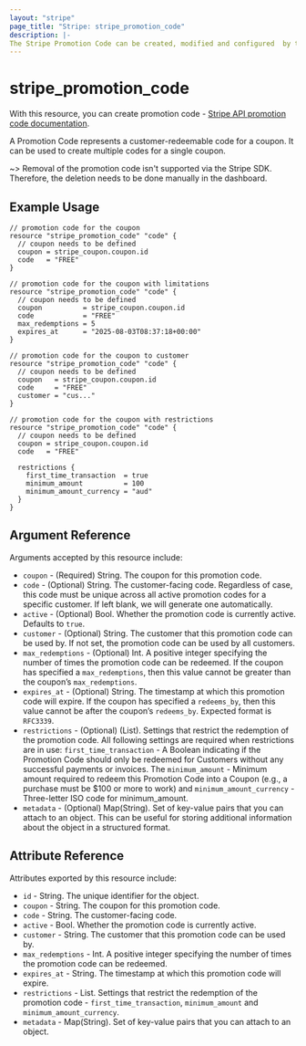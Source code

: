 ```yaml
---
layout: "stripe"
page_title: "Stripe: stripe_promotion_code"
description: |-
The Stripe Promotion Code can be created, modified and configured  by this resource.
---
```


# stripe_promotion_code

With this resource, you can create promotion code - [Stripe API promotion code documentation](https://stripe.com/docs/api/promotion_codes).

A Promotion Code represents a customer-redeemable code for a coupon. It can be used to create multiple codes for a single coupon.

~> Removal of the promotion code isn't supported via the Stripe SDK. Therefore, the deletion needs to be done manually in the dashboard.
## Example Usage

```hcl
// promotion code for the coupon
resource "stripe_promotion_code" "code" {
  // coupon needs to be defined
  coupon = stripe_coupon.coupon.id
  code   = "FREE"
}

// promotion code for the coupon with limitations
resource "stripe_promotion_code" "code" {
  // coupon needs to be defined
  coupon          = stripe_coupon.coupon.id
  code            = "FREE"
  max_redemptions = 5
  expires_at      = "2025-08-03T08:37:18+00:00"
}

// promotion code for the coupon to customer
resource "stripe_promotion_code" "code" {
  // coupon needs to be defined
  coupon   = stripe_coupon.coupon.id
  code     = "FREE"
  customer = "cus..."
}

// promotion code for the coupon with restrictions
resource "stripe_promotion_code" "code" {
  // coupon needs to be defined
  coupon = stripe_coupon.coupon.id
  code   = "FREE"
  
  restrictions {
    first_time_transaction  = true
    minimum_amount          = 100
    minimum_amount_currency = "aud"
  }
}
```

## Argument Reference

Arguments accepted by this resource include:

* `coupon` - (Required) String. The coupon for this promotion code.
* `code` - (Optional) String. The customer-facing code. Regardless of case, this code must be unique across all active promotion codes for a specific customer. If left blank, we will generate one automatically.
* `active` - (Optional) Bool. Whether the promotion code is currently active. Defaults to `true`.
* `customer` - (Optional) String. The customer that this promotion code can be used by. If not set, the promotion code can be used by all customers.
* `max_redemptions` - (Optional) Int. A positive integer specifying the number of times the promotion code can be redeemed. If the coupon has specified a `max_redemptions`, then this value cannot be greater than the coupon’s `max_redemptions`.
* `expires_at` - (Optional) String. The timestamp at which this promotion code will expire. If the coupon has specified a `redeems_by`, then this value cannot be after the coupon’s `redeems_by`. Expected format is `RFC3339`.
* `restrictions` - (Optional) (List). Settings that restrict the redemption of the promotion code. All following settings are required when restrictions are in use: `first_time_transaction` - A Boolean indicating if the Promotion Code should only be redeemed for Customers without any successful payments or invoices. The `minimum_amount` - Minimum amount required to redeem this Promotion Code into a Coupon (e.g., a purchase must be $100 or more to work) and `minimum_amount_currency` - Three-letter ISO code for minimum_amount.   
* `metadata` - (Optional) Map(String). Set of key-value pairs that you can attach to an object. This can be useful for storing additional information about the object in a structured format.

## Attribute Reference

Attributes exported by this resource include:

* `id` - String. The unique identifier for the object.
* `coupon` - String. The coupon for this promotion code.
* `code` - String. The customer-facing code. 
* `active` - Bool. Whether the promotion code is currently active.
* `customer` - String. The customer that this promotion code can be used by.
* `max_redemptions` - Int. A positive integer specifying the number of times the promotion code can be redeemed. 
* `expires_at` - String. The timestamp at which this promotion code will expire.
* `restrictions` - List. Settings that restrict the redemption of the promotion code - `first_time_transaction`, `minimum_amount` and `minimum_amount_currency`.
* `metadata` - Map(String). Set of key-value pairs that you can attach to an object. 